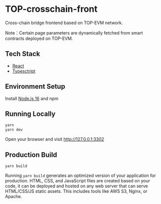 # TOP-crosschain-front

Cross-chain bridge frontend based on TOP-EVM network. 

Note：Certain page parameters are dynamically fetched from smart contracts deployed on TOP-EVM.

## Tech Stack

  - [React](https://reactjs.org/)
  - [Typesctript](https://typescriptlang.org/)

## Environment Setup
Install [Node.js 16](https://nodejs.org) and npm

## Running Locally

```bash
yarn
yarn dev
```
Open your browser and visit http://127.0.0.1:3302

## Production Build
```bash
yarn build
```
Running ```yarn build``` generates an optimized version of your application for production. HTML, CSS, and JavaScript files are created based on your code, it can be deployed and hosted on any web server that can serve HTML/CSS/JS static assets. This includes tools like AWS S3, Nginx, or Apache.

